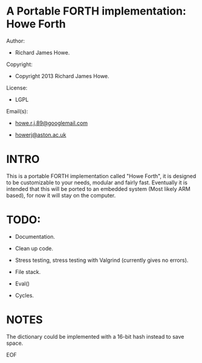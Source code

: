 A Portable FORTH implementation: Howe Forth
===========================================

Author:             

* Richard James Howe.

Copyright:          

* Copyright 2013 Richard James Howe.

License:            

* LGPL

Email(s):              

* howe.r.j.89@googlemail.com

* howerj@aston.ac.uk

INTRO
=====

This is a portable FORTH implementation called "Howe Forth", it is designed to
be customizable to your needs, modular and fairly fast. Eventually it is
intended that this will be ported to an embedded system (Most likely ARM based),
for now it will stay on the computer.

TODO:
=====

* Documentation.

* Clean up code.

* Stress testing, stress testing with Valgrind (currently gives no errors).

* File stack.

* Eval()

* Cycles.

NOTES
=====

The dictionary could be implemented with a 16-bit hash instead to save
space.

EOF
